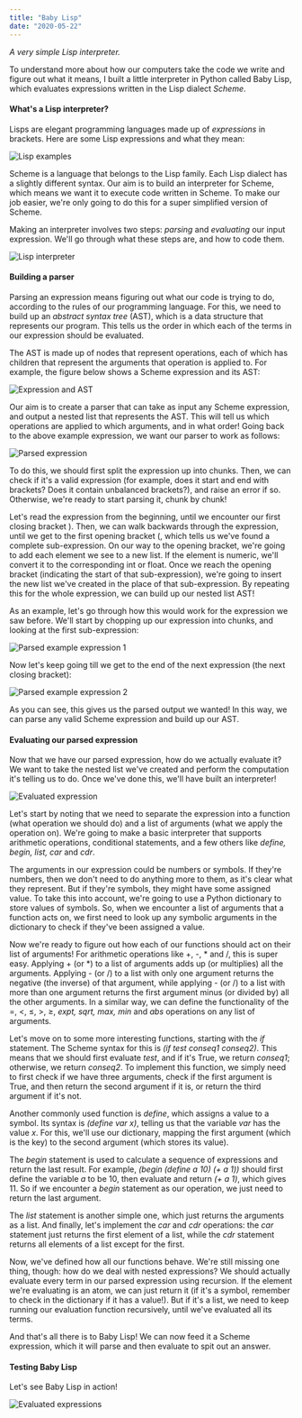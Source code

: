```yaml
---
title: "Baby Lisp"
date: "2020-05-22"
---
```


<i>A very simple Lisp interpreter.</i>

<p>
To understand more about how our computers take the code we write and figure out what it means, I built a little interpreter in Python called Baby Lisp, which evaluates expressions written in the Lisp dialect <i>Scheme</i>. 
</p>

<h4>What's a Lisp interpreter?</h4>

<p>
Lisps are elegant programming languages made up of <i>expressions</i> in brackets. Here are some Lisp expressions and what they mean:
</p>

![Lisp examples](./lisp-examples.png)

<p>
Scheme is a language that belongs to the Lisp family. Each Lisp dialect has a slightly different syntax. Our aim is to build an interpreter for Scheme, which means we want it to execute code written in Scheme. To make our job easier, we're only going to do this for a super simplified version of Scheme. 
</p>

<p>
Making an interpreter involves two steps: <i>parsing</i> and <i>evaluating</i> our input expression. We'll go through what these steps are, and how to code them. 
</p>

![Lisp interpreter](./lisp-interpreter.png)

<h4>Building a parser</h4>

<p>
Parsing an expression means figuring out what our code is trying to do, according to the rules of our programming language. For this, we need to build up an <i>abstract syntax tree</i> (AST), which is a data structure that represents our program. This tells us the order in which each of the terms in our expression should be evaluated. 
</p>

<p>
The AST is made up of nodes that represent operations, each of which has children that represent the arguments that operation is applied to. For example, the figure below shows a Scheme expression and its AST:
</p>

![Expression and AST](./lisp-ast.png)

<p>
Our aim is to create a parser that can take as input any Scheme expression, and output a nested list that represents the AST. This will tell us which operations are applied to which arguments, and in what order! Going back to the above example expression, we want our parser to work as follows:
</p>

![Parsed expression](./lisp-parser.png)

<p>
To do this, we should first split the expression up into chunks. Then, we can check if it's a valid expression (for example, does it start and end with brackets? Does it contain unbalanced brackets?), and raise an error if so. Otherwise, we're ready to start parsing it, chunk by chunk!
</p>

<p>
Let's read the expression from the beginning, until we encounter our first closing bracket ). Then, we can walk backwards through the expression, until we get to the first opening bracket (, which tells us we've found a complete sub-expression. On our way to the opening bracket, we're going to add each element we see to a new list. If the element is numeric, we'll convert it to the corresponding int or float. Once we reach the opening bracket (indicating the start of that sub-expression), we're going to insert the new list we've created in the place of that sub-expression. By repeating this for the whole expression, we can build up our nested list AST! 
</p>

<p>
As an example, let's go through how this would work for the expression we saw before. We'll start by chopping up our expression into chunks, and looking at the first sub-expression:
</p>

![Parsed example expression 1](./lisp-parsing-ex-1.png)

<p>
Now let's keep going till we get to the end of the next expression (the next closing bracket):
</p>



![Parsed example expression 2](./lisp-parsing-ex-2.png)

<p>
As you can see, this gives us the parsed output we wanted! In this way, we can parse any valid Scheme expression and build up our AST.
</p>

<h4>Evaluating our parsed expression</h4>

<p>
Now that we have our parsed expression, how do we actually evaluate it? We want to take the nested list we've created and perform the computation it's telling us to do. Once we've done this, we'll have built an interpreter!
</p>

![Evaluated expression](./lisp-evaluator.png)

<p>
Let's start by noting that we need to separate the expression into a function (what operation we should do) and a list of arguments (what we apply the operation on). We're going to make a basic interpreter that supports arithmetic operations, conditional statements, and a few others like <i>define, begin, list, car</i> and <i>cdr</i>.
</p>

<p>
The arguments in our expression could be numbers or symbols. If they're numbers, then we don't need to do anything more to them, as it's clear what they represent. But if they're symbols, they might have some assigned value. To take this into account, we're going to use a Python dictionary to store values of symbols. So, when we encounter a list of arguments that a function acts on, we first need to look up any symbolic arguments in the dictionary to check if they've been assigned a value.
</p>

<p>
Now we're ready to figure out how each of our functions should act on their list of arguments! For arithmetic operations like +, -, * and /, this is super easy. Applying + (or *) to a list of arguments adds up (or multiplies) all the arguments. Applying - (or /) to a list with only one argument returns the negative (the inverse) of that argument, while applying - (or /) to a list with more than one argument returns the first argument minus (or divided by) all the other arguments. In a similar way, we can define the functionality of the =, <, &le;, >, &ge;, <i>expt, sqrt, max, min</i> and <i>abs</i> operations on any list of arguments.
</p>

<p>
Let's move on to some more interesting functions, starting with the <i>if</i> statement. The Scheme syntax for this is <i>(if test conseq1 conseq2)</i>. This means that we should first evaluate <i>test</i>, and if it's True, we return <i>conseq1</i>; otherwise, we return <i>conseq2</i>. To implement this function, we simply need to first check if we have three arguments, check if the first argument is True, and then return the second argument if it is, or return the third argument if it's not.
</p>

<p>
Another commonly used function is <i>define</i>, which assigns a value to a symbol. Its syntax is <i>(define var x)</i>, telling us that the variable <i>var</i> has the value <i>x</i>. For this, we'll use our dictionary, mapping the first argument (which is the key) to the second argument (which stores its value).
</p>

<p>
The <i>begin</i> statement is used to calculate a sequence of expressions and return the last result. For example, <i>(begin (define a 10) (+ a 1))</i> should first define the variable <i>a</i> to be 10, then evaluate and return <i>(+ a 1)</i>, which gives 11. So if we encounter a <i>begin</i> statement as our operation, we just need to return the last argument. 
</p>

<p>
The <i>list</i> statement is another simple one, which just returns the arguments as a list. And finally, let's implement the <i>car</i> and <i>cdr</i> operations: the <i>car</i> statement just returns the first element of a list, while the <i>cdr</i> statement returns all elements of a list except for the first.
</p>

<p>
Now, we've defined how all our functions behave. We're still missing one thing, though: how do we deal with nested expressions? We should actually evaluate every term in our parsed expression using recursion. If the element we're evaluating is an atom, we can just return it (if it's a symbol, remember to check in the dictionary if it has a value!). But if it's a list, we need to keep running our evaluation function recursively, until we've evaluated all its terms.
</p>

<p>
And that's all there is to Baby Lisp! We can now feed it a Scheme expression, which it will parse and then evaluate to spit out an answer.
</p>

<h4>Testing Baby Lisp</h4>

<p>
Let's see Baby Lisp in action!
</p>


![Evaluated expressions](./lisp-eval.png)
